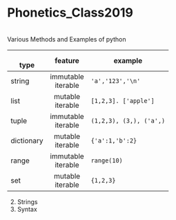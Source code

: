# Phonetics_Class2019
<br> Various Methods and Examples of python 

<br>type|feature|example
---|:---:|---
string|immutable<br>iterable|`'a','123','\n'`
list|mutable<br>iterable|`[1,2,3]. ['apple']`
tuple|immutable<br>iterable|`(1,2,3), (3,), ('a',)`
dictionary|mutable<br>iterable|`{'a':1,'b':2}`
range|immutable<br>iterable|`range(10)`
set|mutable<br>iterable|`{1,2,3}`
2. Strings
3. Syntax
